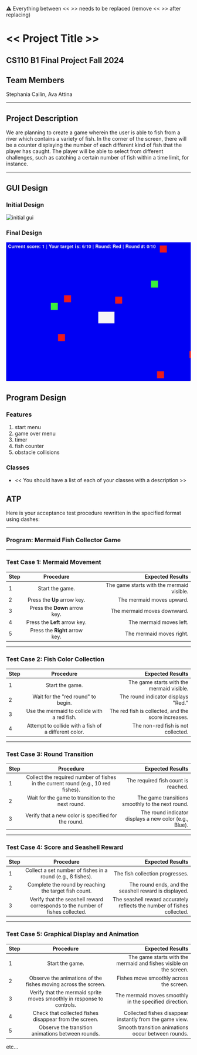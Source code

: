 
:warning: Everything between << >> needs to be replaced (remove << >> after replacing)

# << Project Title >>
## CS110 B1 Final Project Fall 2024

## Team Members

Stephania Cailin, Ava Attina

***

## Project Description

We are planning to create a game wherein the user is able to fish from a river which contains a variety of fish. In the corner of the screen, there will be a counter displaying the number of each different kind of fish that the player has caught. The player will be able to select from different challenges, such as catching a certain number of fish within a time limit, for instance.

***    

## GUI Design

### Initial Design

![initial gui](assets/gui.jpg)

### Final Design

![final gui](assets/finalgui.jpg)

## Program Design

### Features

1. start menu
2. game over menu
3. timer
4. fish counter
5. obstacle collisions

### Classes

- << You should have a list of each of your classes with a description >>

## ATP

Here is your acceptance test procedure rewritten in the specified format using dashes:

---

### **Program: Mermaid Fish Collector Game**  

---

### **Test Case 1: Mermaid Movement**  

| Step |              Procedure              |                Expected Results                 |
|------|:-----------------------------------:|-----------------------------------------------:|
|  1   | Start the game.                       | The game starts with the mermaid visible.       |
|  2   | Press the **Up** arrow key.           | The mermaid moves upward.                       |
|  3   | Press the **Down** arrow key.         | The mermaid moves downward.                     |
|  4   | Press the **Left** arrow key.         | The mermaid moves left.                         |
|  5   | Press the **Right** arrow key.        | The mermaid moves right.                        |

---

### **Test Case 2: Fish Color Collection**  

| Step |              Procedure              |                Expected Results                 |
|------|:-----------------------------------:|-----------------------------------------------:|
|  1   | Start the game.                      | The game starts with the mermaid visible.       |
|  2   | Wait for the "red round" to begin.    | The round indicator displays "Red."             |
|  3   | Use the mermaid to collide with a red fish. | The red fish is collected, and the score increases. |
|  4   | Attempt to collide with a fish of a different color. | The non-red fish is not collected.           |

---

### **Test Case 3: Round Transition**  

| Step |              Procedure              |                Expected Results                 |
|------|:-----------------------------------:|-----------------------------------------------:|
|  1   | Collect the required number of fishes in the current round (e.g., 10 red fishes). | The required fish count is reached.             |
|  2   | Wait for the game to transition to the next round. | The game transitions smoothly to the next round. |
|  3   | Verify that a new color is specified for the round. | The round indicator displays a new color (e.g., Blue). |

---

### **Test Case 4: Score and Seashell Reward**  

| Step |              Procedure              |                Expected Results                 |
|------|:-----------------------------------:|-----------------------------------------------:|
|  1   | Collect a set number of fishes in a round (e.g., 8 fishes). | The fish collection progresses.                 |
|  2   | Complete the round by reaching the target fish count. | The round ends, and the seashell reward is displayed. |
|  3   | Verify that the seashell reward corresponds to the number of fishes collected. | The seashell reward accurately reflects the number of fishes collected. |

---

### **Test Case 5: Graphical Display and Animation**  

| Step |              Procedure              |                Expected Results                 |
|------|:-----------------------------------:|-----------------------------------------------:|
|  1   | Start the game.                      | The game starts with the mermaid and fishes visible on the screen. |
|  2   | Observe the animations of the fishes moving across the screen. | Fishes move smoothly across the screen.         |
|  3   | Verify that the mermaid sprite moves smoothly in response to controls. | The mermaid moves smoothly in the specified direction. |
|  4   | Check that collected fishes disappear from the screen. | Collected fishes disappear instantly from the game view. |
|  5   | Observe the transition animations between rounds. | Smooth transition animations occur between rounds. | 
etc...
